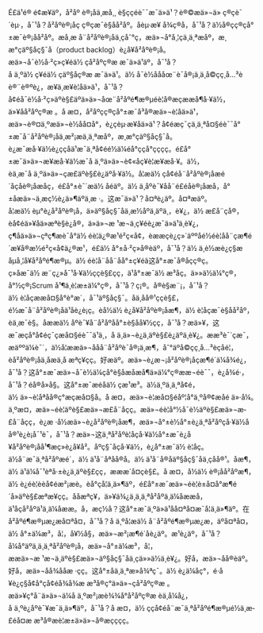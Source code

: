 É£ä¹é® é¢æ¥äº，å²åº è®¡åä¸­æå¸¸ è§ççéè¯¯æ¯ä»ä¹？è®©æä»¬ä» ç®çè¯´èµ·，å¯¹å？å²åºè®¡åç ç®çæ¯è§åå²åº。å­èµ·æ¥ å¾ç®å，å¯¹å­？ä½å®çç®çå°±æ¯è®¡åå²åº。æå¸æ å¨å²åºè®¡åä¸­çåˆ°ç，æä»¬å°å¸¦çä¸ä¸ªæåº，æ¸æ°çäº§åç§¯å（product backlog）è¿å¥å²åºè®¡å。æä»¬å¯è½å·²ç»ç¥éä½ çå²åºç®æ æ¯ä»ä¹äº，å¯¹å­？å ä¸ºä½ ç¥éä½ çäº§åç®æ æ¯ä»ä¹。ä½ å¯è½åååœ¨è¯å®¡ä¸­ä¸å©çç¸å…³èè®¨è®ºè¿，æ¥ä¸æ¥è¦åä»ä¹，å¯¹å­？å¢éå¯è½å·²ç»äºè§£äºä»ä»¬åœ¨å²åºé¶æ®µéè¦å®æçææå¶å·¥ä½，ä»¥åå²åºç®æ 。å æ­¤，å²åºçç®çå°±æ¯å³å®æä»¬è¦åä»ä¹，æä»¬è®¤ä¸ºæä»¬è½åå¤å°，è¿çèµ·æ¥åä»ä¹？å¢éæç¯çä¸ä¸ªå¤§éè¯¯å°±æ¯å¨å²åºè®¡åä¸­æ²¡æä¸ä¸ªæåº，æ¸æ°çäº§åç§¯å。è¿æ¯æå·¥ä½è¿ççåä¹æ¯ä¸ªå¢éé½ä¼éå°ççå°çççç。é£å°±æ¯ä»ä»¬æ¥æå·¥ä½æ¯å ä¸ºä»ä»¬è¢«åç¥è¦æ¥æå·¥。ä½，èä¸æ¯å ä¸ºä»ä»¬çæ­£äºè§£è¿äºå·¥ä½。å¦æä½ çå¢éå¨å²åºè®¡åæé´åçåè®¡åæåç，é£å°±è¯´æä½ åéäº。ä½ ä¸åºè¯¥åå¨é£éåè®¡åæå，å°±åæä»¬ä¸æç½è¿ä»¶äºä¸æ ·。这æ¯ä»ä¹？å¤ªè¿äº。å¤ªæäº。å¦æä½ èµ°è¿å²åºè®¡å，ä»äº§åç§¯åä¸­æ½åºä¸äºä¸，è¥¿，ä½ æ­£å¨çå®，èå¢éä»¥åä»æªè§è¿å®，ä»ä»¬æ ¹æ¬ä¸ç¥éè¿æ¯ä»ä¹ä¸è¥¿，ç¶åä»ä»¬çªç¶æè¯å°ä½ éè¦ä¿®æ¹é²ç«å¢，èææçè¿ç»´äººåé½éè¦å­å¨çæ¶é´æ¥å®æ½é²ç«å¢ä¿®æ¹，é£ä½ å°±å·²ç»å®èäº，å¯¹å­？ä½ ä¸è½æè¿ç§æåµå¸¦å¥å²åºé¶æ®µ。ä½ éè¦å¨å­å¨åå°±ç¥éã这å°±æ¯å®åçç®ç。ç»åæ¯ä½ æ¨ç¿»å¯¹å·¥ä½ççè§£çç，ä¹å°±æ¯ä½ æ³åç。ä»»ä½ä¼°ç®，å°½ç®¡Scrum å¹¶ä¸è¦æ±ä¼°ç®，å¯¹å­？ç¡®。å®è§æ¨¡，å¯¹å­？ä½ è¦åçææå¤§å°è°æ´，å¯¹äº§åç§¯。åä¸­åå®¹ççè§£，é½æ¯å¨å²åºè®¡åä¹åè¿è¡ç。èå½ä½ è¿å¥å²åºè®¡åæ¶，ä½ è¦åçæ¯è§åå²åº，èä¸æ¯è§。åææä½ åºè¯¥å¨å²åºåå°±è§åå¥½çç，å¯¹å­？æä»¥，这æ¯æçå°å¢éç¯çæå¤§éè¯¯ä¹ä¸，å ä¸­ä»¬è¿ä¸äºè§£è¿äºä¸è¥¿。ææ³è¯´çæ¯，æäººä¼è¯´，ä½å¦ææä»¬ååå¨å²åºè¯å®¡ä¸­æ¶，åˆ°äºå©çç¸å…³èçåé¦，èå²åºè®¡åä¸­åæä¸å æªç¥çç。好æäº。æä»¬è¿æ¬¡å²åºè®¡åçæ¶é´ä¼å¾é¿，å¯¹å­？这å°±æ¯æä»¬å¯è½ä¼çå°è§åæåæå¶ä»ä¼°ç®ææ¬éè¯¯，è¿å¾é·，å¯¹å­？éå®å»å§。这å°±æ¯æéåä½ çæ¹æ³。ä½ä¸ºä¸ä¸ªå¢é，ä½ ä»¬è¦åªåå®ç°æçæå¤§å。å æ­¤，æä»¬è¦æå¤§éåº¦å°ä¸ºå®¢æåé ä»·å¼。ä¸ºæ­¤，æä»¬éè¦äºè§£æä»¬æ­£å¨åçç。æä»¬éè¦å°½å¯è½äºè§£æä»¬æ­£å¨åçç，è¿æ ·å½æä»¬è¿å²åºè®¡åæ¶，æä»¬å°±è½å°±è¿ä¸ªå²åºçå·¥ä½åå®¹è¿è¡å¯¹è¯，å¯¹å­？æä»¬这ä¸ªå²åºè¦åçå·¥ä½å°±æ¯è¿å¥å²åºè®¡åå¹¶æç»è¿å¥å²。åºç§¯åçå·¥ä½，è¿å°±æ¯ä½ è¦åç。ä½å¨æ¯ä¸ªå²åºæé´，ä½ ä¹å¨åªåå®å。ä½ ä¹å¨å®åäº§åç§¯åä¸­çåå®¹。åæ¶，ä½ ä¹ä¼å¯¹èªå·±è¿ä¸äºè§£çç，æææ´å¤çè§£。å æ­¤，å½ä½ è®¡åå²åºæ¶，ä½ è¿éè¦èèå¢éæ²¡æè。èå°çå¦ä¸ä»¶äº，é£å°±æ¯æä»¬éè¦è±å¤å°æ¶é´å»äºè§£æªæ¥çç。å­åæªç¥，ä»¥ä¾¿ä¸ä¸ä¸ªå²åºä¸ä¼åææå，ä¹åçå²åºä¹ä¸ä¼åææ。å­，æç½å­？这å°±æ¯ä¸ºä»ä¹åå¤ªå¤æ¯å¦ä¸ä»¶äº。在å²åºé¶æ®µæ¿æå¤ªå¤，å¯¹å­？å ä¸ºå¦æä½ å¨å²åºé¶æ®µæ¿æ，äºå¤ªå¤，ä½ å°±ä¼æ³，å¦，å¥½å§，æä»¬æ²¡æ¶é´åè¿äº。æ¹è¿äº，å¯¹å­？å¼å°äºä¸ä¸ä¸ªå²åºè®¡å，æä»¬å°±ä¼æ³，å¦，ææä»¬æ ¹æ¬ä¸äºè§£æä»¬äº§åç§¯åä¸­çä»»ä½ä¸è¥¿。好å­，æä»¬åå®èäº。好å­，æä»¬åå¾ååæ ·çç。这å°±åä¸ä¸ªæ­»å¾ªç¯。ä½ è¿ä¼åç°，é·å¥è¿ç§å¢å°çå¢éå¾å¾æ æ³å®ç°ä»ä»¬çå²åºç®æ 。æä»¥ç°å¨ä»ä»¬ä¼å ä¸ºæ²¡æè¾¾å°å²åºç®æ èä¸å¼å¿，å ä¸ºè¿åºè¯¥æ¯ä¸ä»¶äº，å¯¹å­？å æ­¤，ä½ ççå¢éå¨æ¯ä¸ªå²åºé¶æ®µé½ä¸æ­£éå¤æ æ³å®æè¦æ±ä»ä»¬å®æçççç。